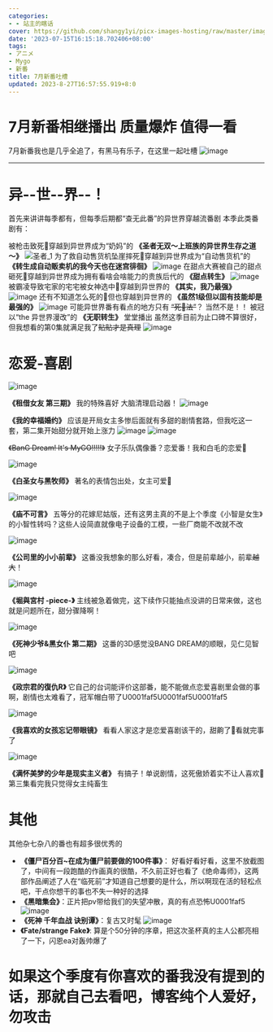 ```yaml
---
categories:
- - 站主的瞎话
cover: https://github.com/shangy1yi/picx-images-hosting/raw/master/image.3rnmu2lkkr80.webp
date: '2023-07-15T16:15:18.702406+08:00'
tags:
- アニメ
- Mygo
- 新番
title: 7月新番吐槽
updated: 2023-8-27T16:57:55.919+8:0
---
```

# 7月新番相继播出  质量爆炸 值得一看

7月新番我也是几乎全追了，有黑马有乐子，在这里一起吐槽
<img src="https://github.com/shangy1yi/picx-images-hosting/raw/master/image.3qxu4f7p1660.webp" alt="image" />

---

# 异--世--界--！

首先来讲讲每季都有，但每季后期都“查无此番”的异世界穿越流番剧
本季此类番剧有：

被枪击致死🤣穿越到异世界成为“奶妈”的 **《圣者无双～上班族的异世界生存之道～》**
<img src="https://github.com/shangy1yi/picx-images-hosting/raw/master/圣者_1.1.1.739rdr1t0yo0.webp" alt="圣者_1" />
为了救自动售货机坠崖摔死🤣穿越到异世界成为“自动售货机”的 **《转生成自动贩卖机的我今天也在迷宫徘徊》**
<img src="https://github.com/shangy1yi/picx-images-hosting/raw/master/image.4nd84vb12zu0.webp" alt="image" />
在甜点大赛被自己的甜点砸死🤣穿越到异世界成为拥有看啥会啥能力的贵族后代的 **《甜点转生》**
<img src="https://github.com/shangy1yi/picx-images-hosting/raw/master/image.5kibbcughsg0.webp" alt="image" />
被霸凌导致宅家的宅宅被女神选中🤣穿越到异世界的 **《其实，我乃最强》**
<img src="https://github.com/shangy1yi/picx-images-hosting/raw/master/image.1o2z44ygf2zk.webp" alt="image" />
还有不知道怎么死的🤣但也穿越到异世界的 **《虽然1级但以固有技能却是最强的》**
<img src="https://github.com/shangy1yi/picx-images-hosting/raw/master/image.of067ydaz5c.webp" alt="image" />
可能异世界番有看点的地方只有 ~~“死🤣法”~~？
当然不是！！
被冠以“the 异世界漫改”的 **《无职转生》** 堂堂播出
虽然这季目前为止口碑不算很好，但我想看的第0集就满足我了~~贴贴才是真理~~
<img src="https://github.com/shangy1yi/picx-images-hosting/raw/master/image.5xu143v4mn80.webp" alt="image" />

# 恋爱-喜剧

<img src="https://github.com/shangy1yi/picx-images-hosting/raw/master/image.14vnqw8ae7cw.webp" alt="image" />

**《租借女友 第三期》** 我的特殊喜好 大脑清理启动器！
<img src="https://github.com/shangy1yi/picx-images-hosting/raw/master/image.zxu0erlwba8.webp" alt="image" />

**《我的幸福婚约》** 应该是开局女主多惨后面就有多甜的剧情套路，但我吃这一套，第二集开始甜分就开始上涨力
<img src="https://github.com/shangy1yi/picx-images-hosting/raw/master/image.77d5sy41h800.webp" alt="image" />
<img src="https://github.com/shangy1yi/picx-images-hosting/raw/master/image.48813wgqdn80.webp" alt="image" />

~~《BanG Dream! It's MyGO!!!!!》~~ 女子乐队偶像番？恋爱番！我和白毛的恋爱🤗

<img src="https://github.com/shangy1yi/picx-images-hosting/raw/master/image.73jb7uwezbk0.webp" alt="image" />

**《白圣女与黑牧师》** 著名的表情包出处，女主可爱🤩

<img src="https://github.com/shangy1yi/picx-images-hosting/raw/master/image.20sft6b4yj8g.webp" alt="image" />

**《庙不可言》**  五等分的花嫁尼姑版，还有这男主真的不是上个季度《小智是女生》的小智性转吗？这些人设简直就像电子设备的工模，一些厂商能不改就不改

<img src="https://github.com/shangy1yi/picx-images-hosting/raw/master/image.4sgnx35nl3q0.webp" alt="image" />

**《公司里的小小前辈》**  这番没我想象的那么好看，凑合，但是前辈越小，前辈~~越大~~！

<img src="https://github.com/shangy1yi/picx-images-hosting/raw/master/image.294y8wr28cro.webp" alt="image" />

**《堀與宮村 -piece-》**  主线被急着做完，这下续作只能抽点没讲的日常来做，这也就是问题所在，甜分骤降啊！

<img src="https://github.com/shangy1yi/picx-images-hosting/raw/master/image.2jzr6f1cyso0.webp" alt="image" />

**《死神少爷&黑女仆 第二期》** 这番的3D感觉没BANG DREAM的顺眼，见仁见智吧

<img src="https://github.com/shangy1yi/picx-images-hosting/raw/master/image.2lgc1t66fjm0.webp" alt="image" />

**《政宗君的復仇R》** 它自己的台词能评价这部番，能不能做点恋爱喜剧里会做的事啊，剧情也太难看了，冠军帽白带了U0001faf5U0001faf5U0001faf5

<img src="https://github.com/shangy1yi/picx-images-hosting/raw/master/image.adhntjz6kq8.webp" alt="image" />

**《我喜欢的女孩忘记带眼镜》** 看看人家这才是恋爱喜剧该干的，甜齁了🥰看就完事了

<img src="https://github.com/shangy1yi/picx-images-hosting/raw/master/image.awlc18qngcs.webp" alt="image" />

**《满怀美梦的少年是现实主义者》**  有搞子！单说剧情，这死傲娇着实不让人喜欢🥱第三集看完我只觉得女主纯畜生

# 其他

其他杂七杂八的番也有超多很优秀的

* **《僵尸百分百~在成为僵尸前要做的100件事》**： 好看好看好看，这里不放截图了，中间有一段跑酷的作画真的很酷，不久前正好也看了《绝命毒师》，这两部作品阐述了人在“临死前”才知道自己想要的是什么，所以啊现在活的轻松点吧，干点你想干的事也不失一种好的选择
* **《黑暗集会》**：正片把pv带给我们的失望冲散，真的有点恐怖U0001faf5
  <img src="https://github.com/shangy1yi/picx-images-hosting/raw/master/image.20mc1e8qdbs0.webp" alt="image" />
* **《死神 千年血战 诀别谭》**：复古又时髦
  <img src="https://github.com/shangy1yi/picx-images-hosting/raw/master/image.6cn0liko9z80.webp" alt="image" />
* **《Fate/strange Fake》**: 算是个50分钟的序章，把这次圣杯真的主人公都亮相了一下，闪恩ea对轰帅爆了

# 如果这个季度有你喜欢的番我没有提到的话，那就自己去看吧，博客纯个人爱好，勿攻击
